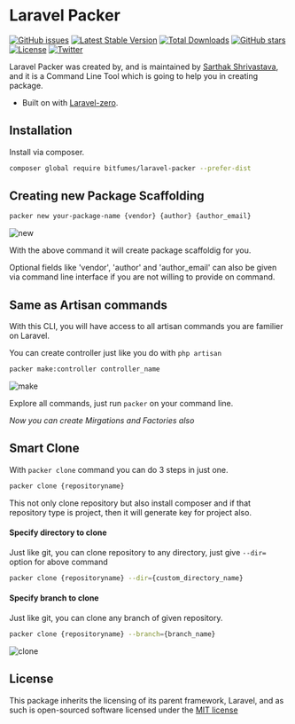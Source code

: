 <p align="center">
  <h1>Laravel Packer</h1>
</p>

<p align="center">

[![GitHub issues](https://img.shields.io/github/issues/bitfumes/laravel-packer.svg)](https://github.com/bitfumes/laravel-packer/issues)
[![Latest Stable Version](https://poser.pugx.org/bitfumes/laravel-packer/v/stable)](https://packagist.org/packages/bitfumes/laravel-packer)
[![Total Downloads](https://poser.pugx.org/bitfumes/laravel-packer/downloads)](https://packagist.org/packages/bitfumes/laravel-packer)
[![GitHub stars](https://img.shields.io/github/stars/bitfumes/laravel-packer.svg)](https://github.com/bitfumes/laravel-packer/stargazers)
[![License](https://poser.pugx.org/bitfumes/laravel-packer/license)](https://packagist.org/packages/bitfumes/laravel-packer)
[![Twitter](https://img.shields.io/twitter/url/https/github.com/bitfumes/laravel-packer.svg?style=social)](https://twitter.com/intent/tweet?text=Wow:&url=https%3A%2F%2Fgithub.com%2Fsarthaksavvy%2Flaravel-packer)

</p>

Laravel Packer was created by, and is maintained by [Sarthak Shrivastava](https://github.com/bitfumes), and it is a Command Line Tool which is going to help you in creating package.

-   Built on with [Laravel-zero](http://laravel-zero.com).

## Installation

Install via composer.

```bash
composer global require bitfumes/laravel-packer --prefer-dist
```

## Creating new Package Scaffolding

```bash
packer new your-package-name {vendor} {author} {author_email}
```

![new](https://user-images.githubusercontent.com/41295276/46673797-38331580-cbf8-11e8-88e6-5d6b0dc18b93.gif)

With the above command it will create package scaffoldig for you.

Optional fields like 'vendor', 'author' and 'author_email' can also be given via command line interface if you are not willing to provide on command.

## Same as Artisan commands

With this CLI, you will have access to all artisan commands you are familier on Laravel.

You can create controller just like you do with `php artisan`

```bash
packer make:controller controller_name
```

![make](https://user-images.githubusercontent.com/41295276/46673800-38cbac00-cbf8-11e8-9a1b-c02e91da8563.gif)

Explore all commands, just run `packer` on your command line.

_Now you can create Mirgations and Factories also_

## Smart Clone

With `packer clone` command you can do 3 steps in just one.

```bash
packer clone {repositoryname}
```

This not only clone repository but also install composer and if that repository type is project, then it will generate key for project also.

#### Specify directory to clone

Just like git, you can clone repository to any directory, just give `--dir=` option for above command

```bash
packer clone {repositoryname} --dir={custom_directory_name}
```

#### Specify branch to clone

Just like git, you can clone any branch of given repository.

```bash
packer clone {repositoryname} --branch={branch_name}
```

![clone](https://user-images.githubusercontent.com/41295276/46906649-7eec7c80-cf24-11e8-9f18-7dd7fbfe1695.gif)

## License

This package inherits the licensing of its parent framework, Laravel, and as such is open-sourced
software licensed under the [MIT license](http://opensource.org/licenses/MIT)
